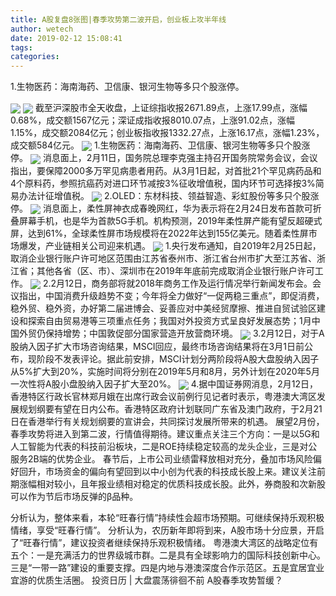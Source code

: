 ```yaml
---
title: A股复盘8张图|春季攻势第二波开启，创业板上攻半年线
author: wetech
date: 2019-02-12 15:08:41
tags: 
categories: 
---
```

1.生物医药：海南海药、卫信康、银河生物等多只个股涨停。
<!-- more -->
<img align="center" border="0" src="https://imgcdn.yicai.com/uppics/images/2019/02/8500f9c123c1d321598c3932a7d3e161.jpg" />
<img align="center" border="0" src="https://imgcdn.yicai.com/uppics/images/2019/02/42bbf63e4715d5467eca78fb0b65ffe3.jpg" />
截至沪深股市全天收盘，上证综指收报2671.89点，上涨17.99点，涨幅0.68%，成交额1567亿元；深证成指收报8010.07点，上涨91.02点，涨幅1.15%，成交额2084亿元；创业板指收报1332.27点，上涨16.17点，涨幅1.23%，成交额584亿元。
<img align="center" border="0" src="https://imgcdn.yicai.com/uppics/images/2019/02/dda738f2378df08010e298ca3d3eaae6.jpg" />
1.生物医药：海南海药、卫信康、银河生物等多只个股涨停。
<img align="center" border="0" src="https://imgcdn.yicai.com/uppics/images/2019/02/6cdb02c98cf10c96d414985e3f38d17e.jpg" />
消息面上，2月11日，国务院总理李克强主持召开国务院常务会议，会议指出，要保障2000多万罕见病患者用药。从3月1日起，对首批21个罕见病药品和4个原料药，参照抗癌药对进口环节减按3%征收增值税，国内环节可选择按3%简易办法计征增值税。
<img align="center" border="0" src="https://imgcdn.yicai.com/uppics/images/2019/02/22d33f197be0d5c8e25d79b13fa48887.jpg" />
2.OLED：东材科技、领益智造、彩虹股份等多只个股涨停。
<img align="center" border="0" src="https://imgcdn.yicai.com/uppics/images/2019/02/ccfc9f79872a1ac4e732cc41e37828bf.jpg" />
消息面上，柔性屏神衣成春晚网红，华为表示将在2月24日发布首款可折叠屏幕手机，也是华为首款5G手机。机构预测，2019年柔性屏产能有望反超硬式屏，达到61%，全球柔性屏市场规模将在2022年达到155亿美元。随着柔性屏市场爆发，产业链相关公司迎来机遇。
<img align="center" border="0" src="https://imgcdn.yicai.com/uppics/images/2019/02/d76c0bb54e01bc37269b9c9b80e0a0e9.jpg" />
1.央行发布通知，自2019年2月25日起，取消企业银行账户许可地区范围由江苏省泰州市、浙江省台州市扩大至江苏省、浙江省；其他各省（区、市）、深圳市在2019年年底前完成取消企业银行账户许可工作。
<img align="center" border="0" src="https://imgcdn.yicai.com/uppics/images/2019/02/801f13e7c48c43ab6d820f91cf028320.jpg" />
2.2月12日，商务部将就2018年商务工作及运行情况举行新闻发布会。会议指出，中国消费升级趋势不变；今年将全力做好“一促两稳三重点”，即促消费，稳外贸、稳外资，办好第二届进博会、妥善应对中美经贸摩擦、推进自贸试验区建设和探索自由贸易港等三项重点任务；我国对外投资方式呈良好发展态势；1月中国外贸仍保持增势；中国敦促部分国家营造开放营商环境。
<img align="center" border="0" src="https://imgcdn.yicai.com/uppics/images/2019/02/2b1cec530a8d13453385c2aafa818d77.jpg" />
3.2月12日，对于A股纳入因子扩大市场咨询结果，MSCI回应，最终市场咨询结果将在3月1日前公布，现阶段不发表评论。据此前安排，MSCI计划分两阶段将A股大盘股纳入因子从5%扩大到20%，实施时间将分别在2019年5月和8月，另外计划在2020年5月一次性将A股小盘股纳入因子扩大至20%。
<img align="center" border="0" src="https://imgcdn.yicai.com/uppics/images/2019/02/8bb60aa8dd575679a507b78c2dcadc00.jpg" />
4.据中国证券网消息，2月12日，香港特区行政长官林郑月娥在出席行政会议前例行见记者时表示，粤港澳大湾区发展规划纲要有望在日内公布。香港特区政府计划联同广东省及澳门政府，于2月21日在香港举行有关规划纲要的宣讲会，共同探讨发展所带来的机遇。
展望2月份，春季攻势将进入到第二波，行情值得期待。建议重点关注三个方向：一是以5G和人工智能为代表的科技前沿板块，二是ROE持续稳定较高的龙头企业，三是对公服务2B端的优势企业。
春节后，上市公司业绩雷释放相对充分，叠加市场风险偏好回升，市场资金的偏向有望回到以中小创为代表的科技成长股上来。建议关注前期涨幅相对较小，且年报业绩相对稳定的优质科技成长股。此外，券商股和次新股可以作为节后市场反弹的β品种。
 
 
分析认为，整体来看，本轮“旺春行情”持续性会超市场预期。可继续保持乐观积极情绪，享受“旺春行情”。
分析认为，农历新年即将到来，A股市场十分应景，开启了“旺春行情”，建议投资者继续保持乐观积极情绪。
粤港澳大湾区的战略定位有五个：一是充满活力的世界级城市群。二是具有全球影响力的国际科技创新中心。三是“一带一路”建设的重要支撑。四是内地与港澳深度合作示范区。五是宜居宜业宜游的优质生活圈。
投资日历 | 大盘震荡徘徊不前 A股春季攻势暂缓？
